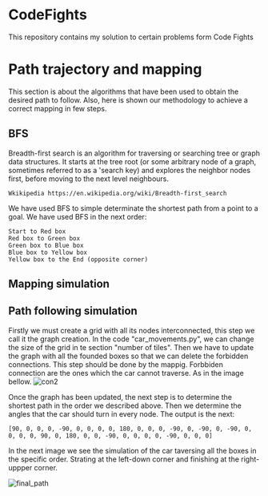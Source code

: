 # CodeFights
This repository contains my solution to certain problems form Code Fights
# Path trajectory and mapping
This section is about the algorithms that have  been used to obtain the desired path
to follow. Also, here is shown our methodology to achieve a correct mapping in few steps.
## BFS
Breadth-first search is an algorithm for traversing or searching tree or graph data structures.
It starts at the tree root (or some arbitrary node of a graph, sometimes referred to as a 'search key) and explores the neighbor nodes first, before moving to the next level neighbours.
```
Wkikipedia https://en.wikipedia.org/wiki/Breadth-first_search
```
We have used BFS to simple determinate the shortest path from a point to a goal. We have used BFS in the next order:

```
Start to Red box
Red box to Green box
Green box to Blue box
Blue box to Yellow box
Yellow box to the End (opposite corner)
```
## Mapping simulation

## Path following simulation
Firstly we must create a grid with all its nodes interconnected, this step we call it the graph creation.
In the code "car_movements.py", we can change the size of the grid in te section "number of tiles".
Then we have to update the graph with all the founded boxes so that we can delete the forbidden connections. This step should be done by the mappig.
Forbbiden connection are the ones which the car cannot traverse. As in the image bellow.
![con2](https://user-images.githubusercontent.com/33235648/38569088-048f8862-3cb0-11e8-96df-dea6e9e9acfc.png)

Once the graph has been updated, the next step is to determine the shortest path in the order we described above.
Then we determine the angles that the car should turn in every node.
The output is the next:
```
[90, 0, 0, 0, -90, 0, 0, 0, 0, 180, 0, 0, 0, -90, 0, -90, 0, -90, 0, 0, 0, 0, 90, 0, 180, 0, 0, -90, 0, 0, 0, 0, -90, 0, 0, 0]
```
In the next image we see the simulation of the car taversing all the boxes in the specific order. Strating
at the left-down corner  and finishing at the right-uppper corner.

![final_path](https://user-images.githubusercontent.com/33235648/38567638-5db27426-3cac-11e8-99fb-dd45342dc3fb.png)


